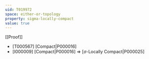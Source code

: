 ```yaml
---
uid: T019972
space: either-or-topology
property: sigma-locally-compact
value: true
---
```

[[Proof]]

* [T000567] [Compact|P000016]
* [I000009] [Compact|P000016] => [$\sigma$-Locally Compact|P000025]

